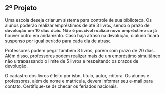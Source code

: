 ## 2º Projeto

Uma escola deseja criar um sistema para controle de sua biblioteca. Os alunos poderão realizar empréstimos de até 3 livros, sendo o prazo de devolução em 10 dias úteis. Não é possível realizar novo empréstimo se já houver outro em andamento. Caso haja atraso na devolução, o aluno ficará suspenso por igual período para cada dia de atraso.

Professores podem pegar também 3 livros, porém com prazo de 20 dias. Além disso, professores podem realizar mais de um empréstimo simultâneo não ultrapassando o limite de 5 livros e respeitando os prazos de devolução.

O cadastro dos livros é feito por isbn, título, autor, editora. Os alunos e professores, além de nome e matrícula, devem informar seu e-mail para contato. Certifique-se de checar os feriados nacionais.
